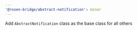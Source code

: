 ```yaml
---
'@rosen-bridge/abstract-notification': minor
---
```


Add `AbstractNotification` class as the base class for all others
